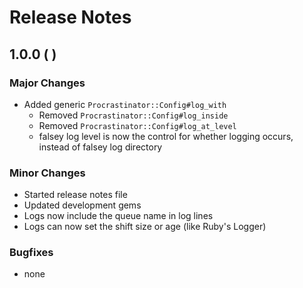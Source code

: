 # Release Notes

## 1.0.0 (       )
### Major Changes
   * Added generic `Procrastinator::Config#log_with`
      * Removed `Procrastinator::Config#log_inside` 
      * Removed `Procrastinator::Config#log_at_level`
      * falsey log level is now the control for whether logging occurs, instead of falsey log directory
   

### Minor Changes
   * Started release notes file
   * Updated development gems
   * Logs now include the queue name in log lines
   * Logs can now set the shift size or age (like Ruby's Logger)

### Bugfixes
   * none 

